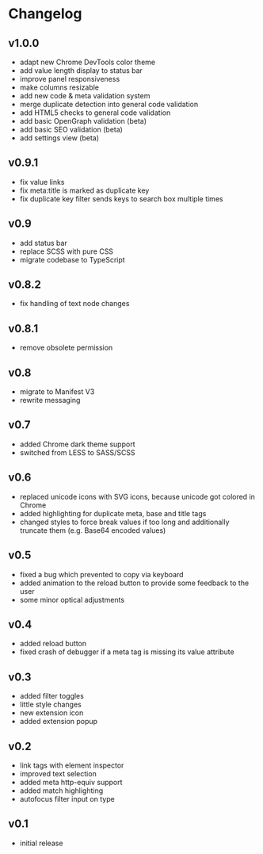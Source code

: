 # Changelog

## v1.0.0

- adapt new Chrome DevTools color theme
- add value length display to status bar
- improve panel responsiveness
- make columns resizable
- add new code & meta validation system
- merge duplicate detection into general code validation
- add HTML5 checks to general code validation
- add basic OpenGraph validation (beta)
- add basic SEO validation (beta)
- add settings view (beta)

## v0.9.1

- fix value links
- fix meta:title is marked as duplicate key
- fix duplicate key filter sends keys to search box multiple times

## v0.9

- add status bar
- replace SCSS with pure CSS
- migrate codebase to TypeScript

## v0.8.2

- fix handling of text node changes

## v0.8.1

- remove obsolete permission

## v0.8

- migrate to Manifest V3
- rewrite messaging

## v0.7

- added Chrome dark theme support
- switched from LESS to SASS/SCSS

## v0.6

- replaced unicode icons with SVG icons, because unicode got colored in Chrome
- added highlighting for duplicate meta, base and title tags
- changed styles to force break values if too long and additionally truncate them (e.g. Base64 encoded values)

## v0.5

- fixed a bug which prevented to copy via keyboard
- added animation to the reload button to provide some feedback to the user
- some minor optical adjustments

## v0.4

- added reload button
- fixed crash of debugger if a meta tag is missing its value attribute

## v0.3

- added filter toggles
- little style changes
- new extension icon
- added extension popup

## v0.2

- link tags with element inspector
- improved text selection
- added meta http-equiv support
- added match highlighting
- autofocus filter input on type

## v0.1

- initial release
